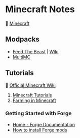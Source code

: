 # Minecraft Notes

:link: [Minecraft](https://www.minecraft.net/en-us/)

## Modpacks

- [Feed The Beast](https://www.feed-the-beast.com/) | [Wiki](https://ftb.gamepedia.com/FTB_Wiki)
- [MultiMC ](https://multimc.org/)

## Tutorials

:link: [Official Minecraft Wiki](https://minecraft.gamepedia.com/Minecraft_Wiki)

1. [Minecraft Tutorials](https://minecraft.gamepedia.com/Tutorials)
2. [Farming in Minecraft](https://minecraft.gamepedia.com/Farming)

### Getting Started with Forge

- [Home - Forge Documentation](http://mcforge.readthedocs.io/en/latest/gettingstarted/)
- [How to install Forge mods](https://minecraft.gamepedia.com/Mods/Installing_Forge_mods)
